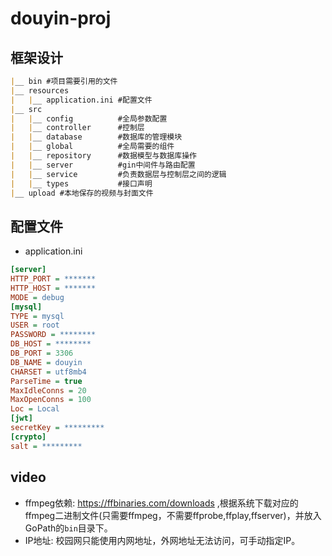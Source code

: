 # douyin-proj

## 框架设计
```markdown
|__ bin #项目需要引用的文件                   
|__ resources  
|   |__ application.ini #配置文件  
|__ src  
|   |__ config          #全局参数配置  
|   |__ controller      #控制层  
|   |__ database        #数据库的管理模块  
|   |__ global          #全局需要的组件  
|   |__ repository      #数据模型与数据库操作  
|   |__ server          #gin中间件与路由配置  
|   |__ service         #负责数据层与控制层之间的逻辑  
|   |__ types           #接口声明  
|__ upload #本地保存的视频与封面文件
```

## 配置文件

- application.ini

```ini
[server]
HTTP_PORT = *******
HTTP_HOST = *******
MODE = debug
[mysql]
TYPE = mysql
USER = root
PASSWORD = ********
DB_HOST = ********
DB_PORT = 3306
DB_NAME = douyin
CHARSET = utf8mb4
ParseTime = true
MaxIdleConns = 20
MaxOpenConns = 100
Loc = Local
[jwt]
secretKey = *********
[crypto]
salt = *********
```

## video
* ffmpeg依赖: https://ffbinaries.com/downloads ,根据系统下载对应的ffmpeg二进制文件(只需要ffmpeg，不需要ffprobe,ffplay,ffserver)，并放入GoPath的`bin`目录下。
* IP地址: 校园网只能使用内网地址，外网地址无法访问，可手动指定IP。